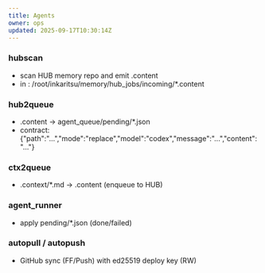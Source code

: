 ```yaml
---
title: Agents
owner: ops
updated: 2025-09-17T10:30:14Z
---
```

### hubscan
- scan HUB memory repo and emit .content
- in : /root/inkaritsu/memory/hub_jobs/incoming/*.content

### hub2queue
- .content -> agent_queue/pending/*.json
- contract: {"path":"...","mode":"replace","model":"codex","message":"...","content":"..."}

### ctx2queue
- .context/*.md -> .content (enqueue to HUB)

### agent_runner
- apply pending/*.json (done/failed)

### autopull / autopush
- GitHub sync (FF/Push) with ed25519 deploy key (RW)

